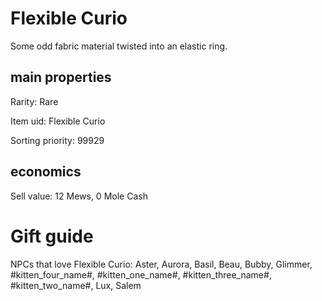 # Flexible Curio

Some odd fabric material twisted into an elastic ring.

## main properties

Rarity: Rare

Item uid: Flexible Curio

Sorting priority: 99929

## economics

Sell value: 12 Mews, 0 Mole Cash

# Gift guide

NPCs that love Flexible Curio: Aster, Aurora, Basil, Beau, Bubby, Glimmer, #kitten_four_name#, #kitten_one_name#, #kitten_three_name#, #kitten_two_name#, Lux, Salem